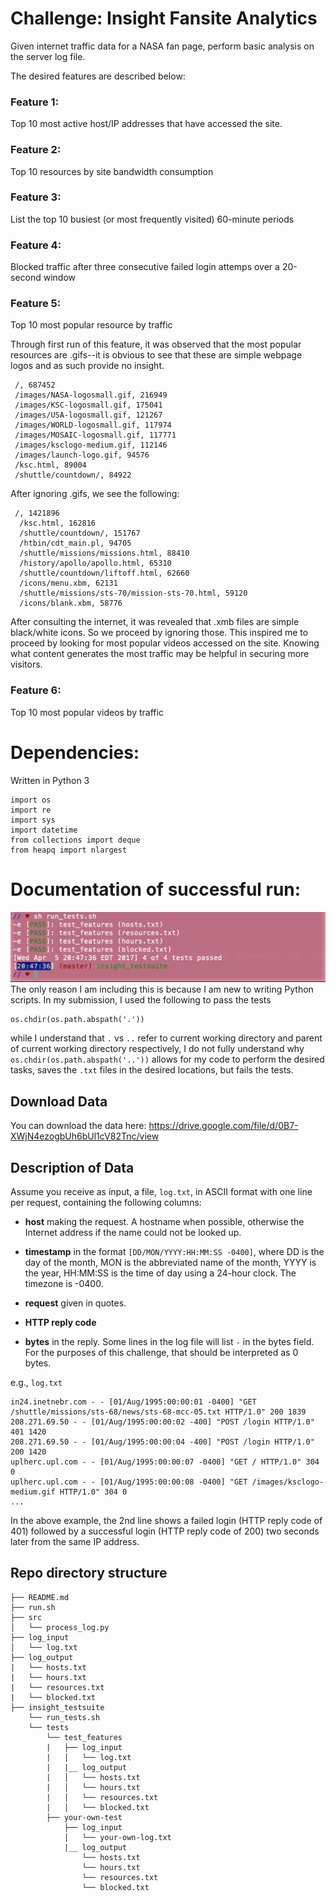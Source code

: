 
# Challenge: Insight Fansite Analytics
Given internet traffic data for a NASA fan page, perform basic analysis on the server log file.

The desired features are described below: 

### Feature 1: 
Top 10 most active host/IP addresses that have accessed the site.

### Feature 2: 
Top 10 resources by site bandwidth consumption

### Feature 3:
List the top 10 busiest (or most frequently visited) 60-minute periods 

### Feature 4: 
Blocked traffic after three consecutive failed login attemps over a 20-second window


### Feature 5:
Top 10 most popular resource by traffic

Through first run of this feature, it was observed that the most popular resources are .gifs--it is obvious to see that these are simple webpage logos and as such provide no insight. 
```
 /, 687452
 /images/NASA-logosmall.gif, 216949
 /images/KSC-logosmall.gif, 175041
 /images/USA-logosmall.gif, 121267
 /images/WORLD-logosmall.gif, 117974
 /images/MOSAIC-logosmall.gif, 117771
 /images/ksclogo-medium.gif, 112146
 /images/launch-logo.gif, 94576
 /ksc.html, 89004
 /shuttle/countdown/, 84922
```
After ignoring .gifs, we see the following:

```
 /, 1421896
  /ksc.html, 162816
  /shuttle/countdown/, 151767
  /htbin/cdt_main.pl, 94705
  /shuttle/missions/missions.html, 88410
  /history/apollo/apollo.html, 65310
  /shuttle/countdown/liftoff.html, 62660
  /icons/menu.xbm, 62131
  /shuttle/missions/sts-70/mission-sts-70.html, 59120
  /icons/blank.xbm, 58776
```
After consulting the internet, it was revealed that .xmb files are simple black/white icons. So we proceed by ignoring those. This inspired me to proceed by looking for most popular videos accessed on the site. Knowing what content generates the most traffic may be helpful in securing more visitors.

### Feature 6:
Top 10 most popular videos by traffic



#

# Dependencies:
Written in Python 3
```
import os
import re
import sys
import datetime
from collections import deque
from heapq import nlargest

```
# Documentation of successful run: 

![Feature 4 illustration](images/Screen%20Shot%202017-04-05%20at%208.54.15%20PM.png)
The only reason I am including this is because I am new to writing Python scripts. In my submission, I used the following to pass the tests
```
os.chdir(os.path.abspath('.'))
```
while I understand that `.` vs `..` refer to current working directory and parent of current working directory respectively, I do not fully understand why `os.chdir(os.path.abspath('..'))` allows for my code to perform the desired tasks, saves the `.txt` files in the desired locations, but fails the tests. 

## Download Data
You can download the data here: https://drive.google.com/file/d/0B7-XWjN4ezogbUh6bUl1cV82Tnc/view

## Description of Data

Assume you receive as input, a file, `log.txt`, in ASCII format with one line per request, containing the following columns:

* **host** making the request. A hostname when possible, otherwise the Internet address if the name could not be looked up.

* **timestamp** in the format `[DD/MON/YYYY:HH:MM:SS -0400]`, where DD is the day of the month, MON is the abbreviated name of the month, YYYY is the year, HH:MM:SS is the time of day using a 24-hour clock. The timezone is -0400.

* **request** given in quotes.

* **HTTP reply code**

* **bytes** in the reply. Some lines in the log file will list `-` in the bytes field. For the purposes of this challenge, that should be interpreted as 0 bytes.


e.g., `log.txt`

    in24.inetnebr.com - - [01/Aug/1995:00:00:01 -0400] "GET /shuttle/missions/sts-68/news/sts-68-mcc-05.txt HTTP/1.0" 200 1839
    208.271.69.50 - - [01/Aug/1995:00:00:02 -400] "POST /login HTTP/1.0" 401 1420
    208.271.69.50 - - [01/Aug/1995:00:00:04 -400] "POST /login HTTP/1.0" 200 1420
    uplherc.upl.com - - [01/Aug/1995:00:00:07 -0400] "GET / HTTP/1.0" 304 0
    uplherc.upl.com - - [01/Aug/1995:00:00:08 -0400] "GET /images/ksclogo-medium.gif HTTP/1.0" 304 0
    ...
    
In the above example, the 2nd line shows a failed login (HTTP reply code of 401) followed by a successful login (HTTP reply code of 200) two seconds later from the same IP address.


## Repo directory structure

    ├── README.md 
    ├── run.sh
    ├── src
    │   └── process_log.py
    ├── log_input
    │   └── log.txt
    ├── log_output
    |   └── hosts.txt
    |   └── hours.txt
    |   └── resources.txt
    |   └── blocked.txt
    ├── insight_testsuite
        └── run_tests.sh
        └── tests
            └── test_features
            |   ├── log_input
            |   │   └── log.txt
            |   |__ log_output
            |   │   └── hosts.txt
            |   │   └── hours.txt
            |   │   └── resources.txt
            |   │   └── blocked.txt
            ├── your-own-test
                ├── log_input
                │   └── your-own-log.txt
                |__ log_output
                    └── hosts.txt
                    └── hours.txt
                    └── resources.txt
                    └── blocked.txt

